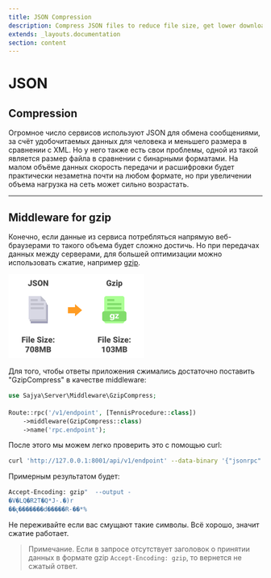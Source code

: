 ```yaml
---
title: JSON Compression
description: Compress JSON files to reduce file size, get lower download times and save website bandwidth.
extends: _layouts.documentation
section: content
---
```


# JSON

## Compression

Огромное число сервисов используют JSON для обмена сообщениями, за счёт удобочитаемых данных для человека и меньшего размера в сравнении с XML. Но у него также есть свои проблемы, одной из такой является размер файла в сравнении с бинарными форматами. На малом объёме данных скорость передачи и расшифровки будет практически незаметна почти на любом формате, но при увеличении объема нагрузка на сеть может сильно возрастать. 

----

## Middleware for gzip

Конечно, если данные из сервиса потребляться напрямую веб-браузерами то такого объема будет сложно достичь. Но при передачах данных между серверами, для большей оптимизации можно использовать сжатие, например [gzip](https://en.wikipedia.org/wiki/Gzip). 


![JSON Compress](/assets/img/compress.svg)


Для того, чтобы ответы приложения сжимались достаточно поставить "GzipCompress" в качестве middleware:

```php
use Sajya\Server\Middleware\GzipCompress;

Route::rpc('/v1/endpoint', [TennisProcedure::class])
    ->middleware(GzipCompress::class)
    ->name('rpc.endpoint');
```

После этого мы можем легко проверить это с помощью curl:

```bash
curl 'http://127.0.0.1:8001/api/v1/endpoint' --data-binary '{"jsonrpc":"2.0","method":"tennis@ping","id":1}' -H "Accept-Encoding: gzip" --output -
```

Примерным результатом будет:

```bash
Accept-Encoding: gzip"  --output -
�V�LQ�R2T�Q*J-.�)r
��ҁ�������d�����R-��*%      
```

Не переживайте если вас смущают такие символы. Всё хорошо, значит сжатие работает.

> Примечание. Если в запросе отсутствует заголовок о принятии данных в формате gzip `Accept-Encoding: gzip`, то вернется не сжатый ответ.
